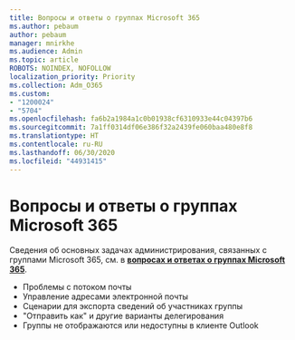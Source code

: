 ```yaml
---
title: Вопросы и ответы о группах Microsoft 365
ms.author: pebaum
author: pebaum
manager: mnirkhe
ms.audience: Admin
ms.topic: article
ROBOTS: NOINDEX, NOFOLLOW
localization_priority: Priority
ms.collection: Adm_O365
ms.custom:
- "1200024"
- "5704"
ms.openlocfilehash: fa6b2a1984a1c0b01938cf6310933e44c04397b6
ms.sourcegitcommit: 7a1ff0314df06e386f32a2439fe060baa480e8f8
ms.translationtype: HT
ms.contentlocale: ru-RU
ms.lasthandoff: 06/30/2020
ms.locfileid: "44931415"
---
```

# <a name="microsoft-365-groups-faq"></a>Вопросы и ответы о группах Microsoft 365

Сведения об основных задачах администрирования, связанных с группами Microsoft 365, см. в **[вопросах и ответах о группах Microsoft 365](https://aka.ms/M365GroupsFAQ)**.

- Проблемы с потоком почты
- Управление адресами электронной почты
- Сценарии для экспорта сведений об участниках группы
- "Отправить как" и другие варианты делегирования
- Группы не отображаются или недоступны в клиенте Outlook